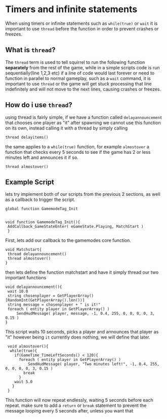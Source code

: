 Timers and infinite statements
==========================
When using timers or infinite statements such as `while(true)` or `wait` it is important to use `thread` before the function in order to prevent crashes or freezes.

What is `thread`?
-----------
The `thread` term is used to tell squirrel to run the following function **separately** from the rest of the game, while in a simple scripts code is run sequentially(line 1,2,3 etc)
if a line of code would last forever or need to function in parallel to normal gameplay, such as a  `wait` command, it is important to use `thread` or the game will get stuck processing that line indefinitely
and will not move to the next lines, causing crashes or freezes. 

How do i use `thread`?
-------------
using thread is fairly simple, if we have a function called `delayannouncement` that chooses one player as "it" after spawning we cannot use this function on its own, instead calling it with a thread by simply calling

`thread delayitems()`
 
 the same applies to a `while(true)` function, for example `almostover` a function that checks every 5 seconds to see if the game has 2 or less minutes left and announces it if so.
 
 `thread almostover()`
 
 Example Script
 -----------
 lets try implement both of our scripts from the previous 2 sections, as well as a callback to trigger the script.
 
 ```
 global function GamemodeTag_Init
 

 void function GamemodeTag_Init(){
  AddCallback_GameStateEnter( eGameState.Playing, MatchStart )
  }
 ```
 First, lets add our callback to the gamemodes core function. 
 ```
 void Matchstart{
  thread delayannouncement()
  thread almostover()
 }
 ```
 then lets define the function matchstart and have it simply thread our two important functions
 ```
 void delayannouncement(){
  wait 10.0 
  string chosenplayer = GetPlayerArray()[RandomInt(GetPlayerArray().len())]
  string message = chosenplayer + " is it!"
  foreach ( entity player in GetPlayerArray() )
	  SendHudMessage( player, message, -1, 0.4, 255, 0, 0, 0, 0, 3, 0.15 )
}
```
This script waits 10 seconds, picks a player and announces that player as "it" however being `it` currently does nothing, we will define that later.
```
 void almostover(){
  while(true){
    if(GameTime_TimeLeftSeconds() < 120){
      foreach ( entity player in GetPlayerArray() )
	      SendHudMessage( player, "Two minutes left!", -1, 0.4, 255, 0, 0, 0, 0, 3, 0.15 )
        break
      }
    wait 5.0
   }
 }
 ```
 This function will now repeat endlessly, waiting 5 seconds before each repeat. make sure to add a `return` or `break` statement to prevent the message looping every 5 seconds after, unless you want that
